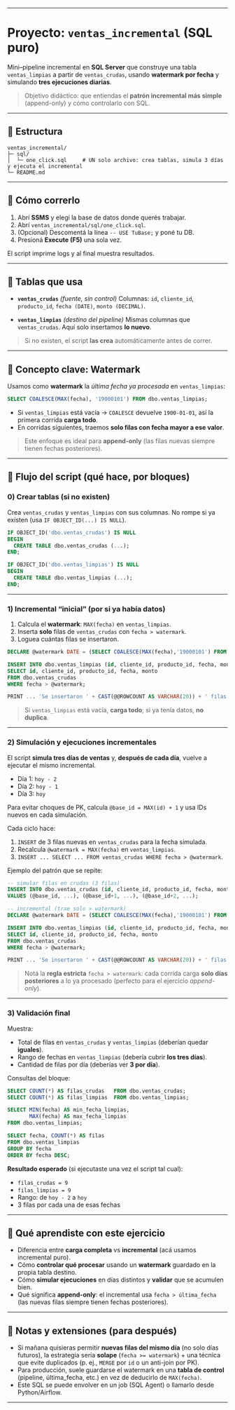 
---

# Proyecto: `ventas_incremental` (SQL puro)

Mini–pipeline incremental en **SQL Server** que construye una tabla `ventas_limpias` a partir de `ventas_crudas`, usando **watermark por fecha** y simulando **tres ejecuciones diarias**.

> Objetivo didáctico: que entiendas el **patrón incremental más simple** (append-only) y cómo controlarlo con SQL.

---

## 📂 Estructura

```
ventas_incremental/
├─ sql/
│  └─ one_click.sql     # UN solo archivo: crea tablas, simula 3 días y ejecuta el incremental
└─ README.md
```

---

## 🚀 Cómo correrlo

1. Abrí **SSMS** y elegí la base de datos donde querés trabajar.
2. Abrí `ventas_incremental/sql/one_click.sql`.
3. (Opcional) Descomentá la línea `-- USE TuBase;` y poné tu DB.
4. Presioná **Execute (F5)** una sola vez.

El script imprime logs y al final muestra resultados.

---

## 🧱 Tablas que usa

* **`ventas_crudas`** *(fuente, sin control)*
  Columnas: `id`, `cliente_id`, `producto_id`, `fecha (DATE)`, `monto (DECIMAL)`.

* **`ventas_limpias`** *(destino del pipeline)*
  Mismas columnas que `ventas_crudas`. Aquí solo insertamos **lo nuevo**.

> Si no existen, el script **las crea** automáticamente antes de correr.

---

## 🧠 Concepto clave: Watermark

Usamos como **watermark** la *última fecha ya procesada* en `ventas_limpias`:

```sql
SELECT COALESCE(MAX(fecha), '19000101') FROM dbo.ventas_limpias;
```

* Si `ventas_limpias` está vacía → `COALESCE` devuelve `1900-01-01`, así la primera corrida **carga todo**.
* En corridas siguientes, traemos **solo filas con fecha mayor a ese valor**.

> Este enfoque es ideal para **append-only** (las filas nuevas siempre tienen fechas posteriores).

---

## 🔁 Flujo del script (qué hace, por bloques)

### 0) Crear tablas (si no existen)

Crea `ventas_crudas` y `ventas_limpias` con sus columnas.
No rompe si ya existen (usa `IF OBJECT_ID(...) IS NULL`).

```sql
IF OBJECT_ID('dbo.ventas_crudas') IS NULL
BEGIN
  CREATE TABLE dbo.ventas_crudas (...);
END;

IF OBJECT_ID('dbo.ventas_limpias') IS NULL
BEGIN
  CREATE TABLE dbo.ventas_limpias (...);
END;
```

---

### 1) Incremental “inicial” (por si ya había datos)

1. Calcula el **watermark**: `MAX(fecha)` en `ventas_limpias`.
2. Inserta **solo** filas de `ventas_crudas` con `fecha > watermark`.
3. Loguea cuántas filas se insertaron.

```sql
DECLARE @watermark DATE = (SELECT COALESCE(MAX(fecha),'19000101') FROM dbo.ventas_limpias);

INSERT INTO dbo.ventas_limpias (id, cliente_id, producto_id, fecha, monto)
SELECT id, cliente_id, producto_id, fecha, monto
FROM dbo.ventas_crudas
WHERE fecha > @watermark;

PRINT ... 'Se insertaron ' + CAST(@@ROWCOUNT AS VARCHAR(20)) + ' filas nuevas';
```

> Si `ventas_limpias` está vacía, **carga todo**; si ya tenía datos, **no duplica**.

---

### 2) Simulación y ejecuciones incrementales

El script **simula tres días de ventas** y, **después de cada día**, vuelve a ejecutar el mismo incremental.

* Día 1: `hoy - 2`
* Día 2: `hoy - 1`
* Día 3: `hoy`

Para evitar choques de PK, calcula `@base_id = MAX(id) + 1` y usa IDs nuevos en cada simulación.

Cada ciclo hace:

1. `INSERT` de 3 filas nuevas en `ventas_crudas` para la fecha simulada.
2. Recalcula `@watermark = MAX(fecha)` en `ventas_limpias`.
3. `INSERT ... SELECT ... FROM ventas_crudas WHERE fecha > @watermark`.

Ejemplo del patrón que se repite:

```sql
-- simular filas en crudas (3 filas)
INSERT INTO dbo.ventas_crudas (id, cliente_id, producto_id, fecha, monto)
VALUES (@base_id, ...), (@base_id+1, ...), (@base_id+2, ...);

-- incremental (trae solo > watermark)
DECLARE @watermark DATE = (SELECT COALESCE(MAX(fecha),'19000101') FROM dbo.ventas_limpias);

INSERT INTO dbo.ventas_limpias (id, cliente_id, producto_id, fecha, monto)
SELECT id, cliente_id, producto_id, fecha, monto
FROM dbo.ventas_crudas
WHERE fecha > @watermark;

PRINT ... 'Se insertaron ' + CAST(@@ROWCOUNT AS VARCHAR(20)) + ' filas nuevas';
```

> Notá la **regla estricta** `fecha > watermark`: cada corrida carga **solo días posteriores** a lo ya procesado (perfecto para el ejercicio *append-only*).

---

### 3) Validación final

Muestra:

* Total de filas en `ventas_crudas` y `ventas_limpias` (deberían quedar **iguales**).
* Rango de fechas en `ventas_limpias` (debería cubrir **los tres días**).
* Cantidad de filas por día (deberías ver **3 por día**).

Consultas del bloque:

```sql
SELECT COUNT(*) AS filas_crudas   FROM dbo.ventas_crudas;
SELECT COUNT(*) AS filas_limpias  FROM dbo.ventas_limpias;

SELECT MIN(fecha) AS min_fecha_limpias,
       MAX(fecha) AS max_fecha_limpias
FROM dbo.ventas_limpias;

SELECT fecha, COUNT(*) AS filas
FROM dbo.ventas_limpias
GROUP BY fecha
ORDER BY fecha DESC;
```

**Resultado esperado** (si ejecutaste una vez el script tal cual):

* `filas_crudas = 9`
* `filas_limpias = 9`
* Rango: de `hoy - 2` a `hoy`
* 3 filas por cada una de esas fechas

---

## 🧩 Qué aprendiste con este ejercicio

* Diferencia entre **carga completa** vs **incremental** (acá usamos incremental puro).
* Cómo **controlar qué procesar** usando un **watermark** guardado en la propia tabla destino.
* Cómo **simular ejecuciones** en días distintos y **validar** que se acumulen bien.
* Qué significa **append-only**: el incremental usa `fecha > última_fecha` (las nuevas filas siempre tienen fechas posteriores).

---

## 📝 Notas y extensiones (para después)

* Si mañana quisieras permitir **nuevas filas del mismo día** (no solo días futuros), la estrategia sería **solape** (`fecha >= watermark`) + una técnica que evite duplicados (p. ej., `MERGE` por `id` o un anti-join por PK).
* Para producción, suele guardarse el watermark en una **tabla de control** (pipeline, última\_fecha, etc.) en vez de deducirlo de `MAX(fecha)`.
* Este SQL se puede envolver en un job (SQL Agent) o llamarlo desde Python/Airflow.

---

